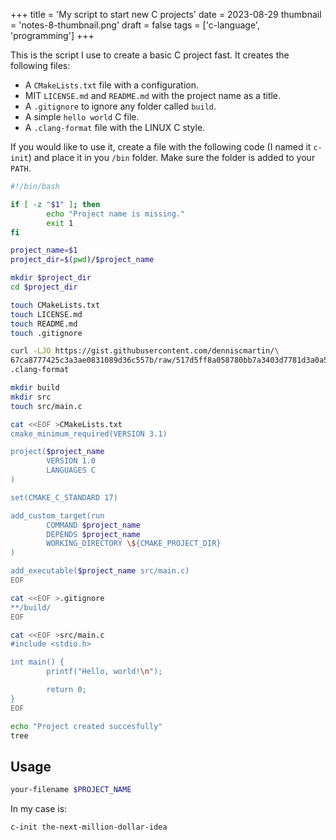 +++
title = 'My script to start new C projects'
date = 2023-08-29
thumbnail = 'notes-8-thumbnail.png'
draft = false
tags = ['c-language', 'programming']
+++

This is the script I use to create a basic C project fast. 
It creates the following files:

- A `CMakeLists.txt` file with a configuration.
- MIT `LICENSE.md` and `README.md` with the project name as a title.
- A `.gitignore` to ignore any folder called `build`.
- A simple `hello world` C file.
- A `.clang-format` file with the LINUX C style.

If you would like to use it, create a file with the
following code (I named it `c-init`) and place it in you `/bin` folder. Make sure the
folder is added to your `PATH`.

```bash
#!/bin/bash

if [ -z "$1" ]; then
        echo "Project name is missing."
        exit 1
fi

project_name=$1
project_dir=$(pwd)/$project_name

mkdir $project_dir
cd $project_dir

touch CMakeLists.txt
touch LICENSE.md
touch README.md
touch .gitignore

curl -LJO https://gist.githubusercontent.com/denniscmartin/\
67ca8777425c3a3ae0831089d36c557b/raw/517d5ff8a058780bb7a3403d7781d3a0a5fe8391/\
.clang-format

mkdir build
mkdir src
touch src/main.c

cat <<EOF >CMakeLists.txt
cmake_minimum_required(VERSION 3.1)

project($project_name
        VERSION 1.0
        LANGUAGES C
)

set(CMAKE_C_STANDARD 17)

add_custom_target(run
        COMMAND $project_name
        DEPENDS $project_name
        WORKING_DIRECTORY \${CMAKE_PROJECT_DIR}
)

add_executable($project_name src/main.c)
EOF

cat <<EOF >.gitignore
**/build/
EOF

cat <<EOF >src/main.c
#include <stdio.h>

int main() {
        printf("Hello, world!\n");

        return 0;
}
EOF

echo "Project created succesfully"
tree
```

## Usage

```bash
your-filename $PROJECT_NAME
```

In my case is:

```bash
c-init the-next-million-dollar-idea
```